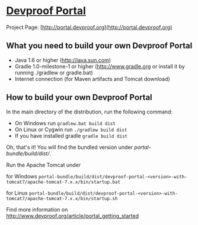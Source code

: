 [Devproof Portal](http://portal.devproof.org/)
==============================================

Project Page: [http://portal.devproof.org](http://portal.devproof.org)

What you need to build your own Devproof Portal
-----------------------------------------------

* Java 1.6 or higher (http://java.sun.com)
* Gradle 1.0-milestone-1 or higher (http://www.gradle.org or install it by running ./gradlew or gradle.bat)
* Internet connection (for Maven artifacts and Tomcat download)

How to build your own Devproof Portal
-------------------------------------

In the main directory of the distribution, run the following command:

* On Windows run `gradlew.bat build dist`
* On Linux or Cygwin run `./gradlew build dist`
* If you have installed gradle `gradle build dist`

Oh, that's it! You will find the bundled version under *portal-bundle/build/dist/*.

Run the Apache Tomcat under 

for Windows `portal-bundle/build/dist/devproof-portal-<version>-with-tomcat7/apache-tomcat-7.x.x/bin/startup.bat`

for Linux `portal-bundle/build/dist/devproof-portal-<version>-with-tomcat7/apache-tomcat-7.x.x/bin/startup.sh`

Find more information on http://www.devproof.org/article/portal_getting_started